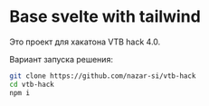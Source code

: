 # Base svelte with tailwind 

Это проект для хакатона VTB hack 4.0.

Вариант запуска решения: 
```bash
git clone https://github.com/nazar-si/vtb-hack
cd vtb-hack
npm i
```